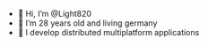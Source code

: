 - 👋 Hi, I’m @Light820
- 👀 I’m 28 years old and living germany
- 🚀 I develop distributed multiplatform applications

